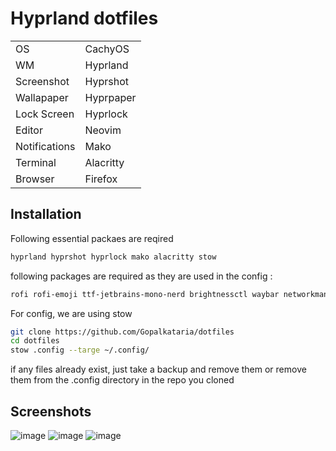 # Hyprland dotfiles


<div align="center">

|                 |                 |
| --------------- | --------------- |
| OS              | CachyOS         |
| WM              | Hyprland        |
| Screenshot      | Hyprshot        |
| Wallapaper      | Hyprpaper       |
| Lock Screen     | Hyprlock        |
| Editor          | Neovim          |
| Notifications   | Mako            |
| Terminal        | Alacritty       |
| Browser         | Firefox         |

</div>

## Installation 

Following essential packaes are reqired 
```bash
hyprland hyprshot hyprlock mako alacritty stow

```


following packages are required as they are used in the config : 
``` bash
rofi rofi-emoji ttf-jetbrains-mono-nerd brightnessctl waybar networkmanager blueman playerctl pamixer neovim firefox
```

For config, we are using stow 
```bash
git clone https://github.com/Gopalkataria/dotfiles
cd dotfiles
stow .config --targe ~/.config/
```
if any files already exist, just take a backup and remove them or remove them from the .config directory in the repo you cloned 


## Screenshots 

![image](https://github.com/PraneethJain/dotfiles/assets/49565677/a0c23407-d093-49ad-8a7d-56cb92355962)
![image](https://github.com/PraneethJain/dotfiles/assets/49565677/6d6ca777-63ef-4ee8-9439-a3176027c2f8)
![image](https://github.com/PraneethJain/dotfiles/assets/49565677/fcc5c1dd-5cb5-4f2f-8695-431667d12833)

